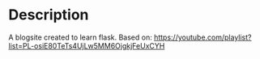 # Description

A blogsite created to learn flask. Based on: https://youtube.com/playlist?list=PL-osiE80TeTs4UjLw5MM6OjgkjFeUxCYH